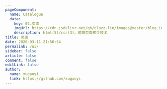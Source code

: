 ```yaml
---
pageComponent:
  name: Catalogue
  data:
    key: 02.页面
    imgUrl: https://cdn.jsdelivr.net/gh/clozz-lin/images@master/blog_index_private/ui.png
    description: html(5)/css(3)，前端页面相关技术
title: 页面
date: 2020-03-11 21:50:54
permalink: /ui/
sidebar: false
article: false
comment: false
editLink: false
author:
  name: xugaoyi
  link: https://github.com/xugaoyi
---
```

